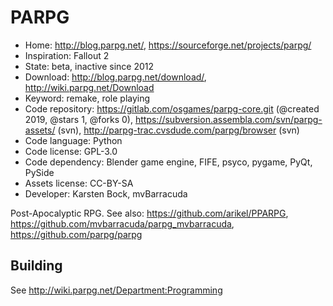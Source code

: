 # PARPG

- Home: http://blog.parpg.net/, https://sourceforge.net/projects/parpg/
- Inspiration: Fallout 2
- State: beta, inactive since 2012
- Download: http://blog.parpg.net/download/, http://wiki.parpg.net/Download
- Keyword: remake, role playing
- Code repository: https://gitlab.com/osgames/parpg-core.git (@created 2019, @stars 1, @forks 0), https://subversion.assembla.com/svn/parpg-assets/ (svn), http://parpg-trac.cvsdude.com/parpg/browser (svn)
- Code language: Python
- Code license: GPL-3.0
- Code dependency: Blender game engine, FIFE, psyco, pygame, PyQt, PySide
- Assets license: CC-BY-SA
- Developer: Karsten Bock, mvBarracuda

Post-Apocalyptic RPG.
See also: https://github.com/arikel/PPARPG, https://github.com/mvbarracuda/parpg_mvbarracuda, https://github.com/parpg/parpg

## Building

See <http://wiki.parpg.net/Department:Programming>